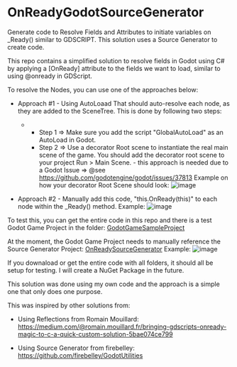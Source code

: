 # OnReadyGodotSourceGenerator
 Generate code to Resolve Fields and Attributes to initiate variables on _Ready() similar to GDSCRIPT. This solution uses a Source Generator to create code.


This repo contains a simplified solution to resolve fields in Godot using C# by applying a [OnReady] attribute to the fields we want to load, similar to using @onready in GDScript. 

To resolve the Nodes, you can use one of the approaches below:

* Approach #1 - Using AutoLoaad  That should auto-resolve each node, as they are added to the SceneTree. This is done by following two steps:
    * - Step 1 => Make sure you add the script "GlobalAutoLoad" as an AutoLoad in Godot.
      - Step 2 => Use a decorator Root scene to instantiate the real main scene of the game. You should add the decorator root scene to your project Run > Main Scene.
            - this approach is needed due to a Godot Issue => @see  https://github.com/godotengine/godot/issues/37813
        Example on how your decorator Root Scene should look:
        ![image](https://github.com/user-attachments/assets/3e99e206-9820-42d9-92fc-0a80023a3453)


* Approach #2 - Manually add this code, "this.OnReady(this)" to each node within the _Ready() method.
         Example:
         ![image](https://github.com/user-attachments/assets/02c96839-d3d8-4a8c-9676-e0ec06ca247f)


To test this, you can get the entire code in this repo and there is a test Godot Game Project in the folder: [GodotGameSampleProject](https://github.com/DanTrz/OnReadyGodotSourceGenerator/tree/main/samplegodotproject_onreadysourcegenerator)

At the moment, the Godot Game Project needs to manually reference the Source Generator Project: [OnReadySourceGenerator](https://github.com/DanTrz/OnReadyGodotSourceGenerator/tree/main/OnReadySourceGenerator)
Example:
![image](https://github.com/user-attachments/assets/cc61bca9-1117-4c2d-92aa-787c8a3faa02)


If you downaload or get the entire code with all folders, it should all be setup for testing. I will create a NuGet Package in the future.

This solution was done using my own code and the approach is a simple one that only does one purpose.

This was inspired by other solutions from:

* Using Reflections from Romain Mouillard: https://medium.com/@romain.mouillard.fr/bringing-gdscripts-onready-magic-to-c-a-quick-custom-solution-5bae074ce799

* Using Source Generator from firebelley: https://github.com/firebelley/GodotUtilities
